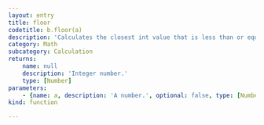 ```yaml
---
layout: entry
title: floor
codetitle: b.floor(a)
description: 'Calculates the closest int value that is less than or equal to the value of the parameter.'
category: Math
subcategory: Calculation
returns:
    name: null
    description: 'Integer number.'
    type: [Number]
parameters:
    - {name: a, description: 'A number.', optional: false, type: [Number]}
kind: function

---
```

